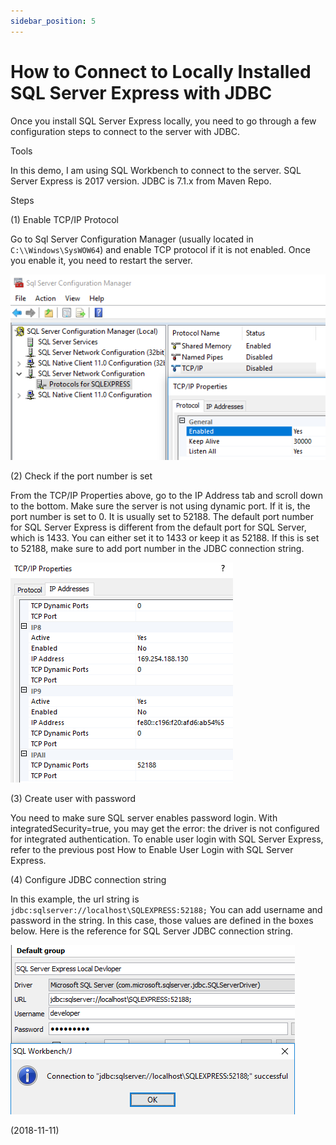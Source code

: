 ```yaml
---
sidebar_position: 5
---
```


# How to Connect to Locally Installed SQL Server Express with JDBC

Once you install SQL Server Express locally, you need to go through a few configuration steps to connect to the server with JDBC.

Tools

In this demo, I am using SQL Workbench to connect to the server. SQL Server Express is 2017 version. JDBC is 7.1.x from Maven Repo.

Steps

(1) Enable TCP/IP Protocol

Go to Sql Server Configuration Manager (usually located in `C:\\Windows\SysWOW64`) and enable TCP protocol if it is not enabled. Once you enable it, you need to restart the server.

![img](img/5/img-1.webp)

(2) Check if the port number is set

From the TCP/IP Properties above, go to the IP Address tab and scroll down to the bottom. Make sure the server is not using dynamic port. If it is, the port number is set to 0. It is usually set to 52188. The default port number for SQL Server Express is different from the default port for SQL Server, which is 1433. You can either set it to 1433 or keep it as 52188. If this is set to 52188, make sure to add port number in the JDBC connection string.

![img](img/5/img-2.webp)

(3) Create user with password

You need to make sure SQL server enables password login. With integratedSecurity=true, you may get the error: the driver is not configured for integrated authentication. To enable user login with SQL Server Express, refer to the previous post How to Enable User Login with SQL Server Express.

(4) Configure JDBC connection string

In this example, the url string is `jdbc:sqlserver://localhost\SQLEXPRESS:52188;` You can add username and password in the string. In this case, those values are defined in the boxes below. Here is the reference for SQL Server JDBC connection string.

![img](img/5/img-3.webp)

(2018-11-11)
